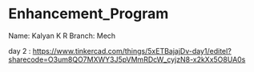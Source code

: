 # Enhancement_Program
Name: Kalyan K R
Branch: Mech


day 2 : https://www.tinkercad.com/things/5xETBajajDv-day1/editel?sharecode=O3um8QO7MXWY3J5pVMmRDcW_cyjzN8-x2kXx5O8UA0s

